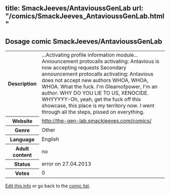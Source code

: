 title: SmackJeeves/AntavioussGenLab
url: "/comics/SmackJeeves_AntavioussGenLab.html"
---
Dosage comic SmackJeeves/AntavioussGenLab
-----------------------------------------

<p id="msg"></p>
<script type="text/javascript">
if (window.location.search === '?edit_info_mail=sent_ok') {
  var elem = document.getElementById("msg");
  elem.innerHTML = 'Edited information sucessfully sent.';
  elem.className = 'ok';
}
</script>
<table class="comicinfo">
<tr>
<th>Description</th><td>...Activating profile information module... Announcement protocalls activating: Antavious is now accepting requests Secondary announcement protocalls activating: Antavious does not accept new authors WHOA, WHOA, WHOA. What the fuck. I'm Gleamofpower, I'm an author. WHY DO YOU LIE TO US, XENOCIDE. WHYYYYY-Oh, yeah, get the fuck off this showcase, this place is my territory now. I went through all the steps, pissed on everything.</td>
</tr>
<tr>
<th>Website</th><td><a href="http://the-gen-lab.smackjeeves.com/comics/">http://the-gen-lab.smackjeeves.com/comics/</a></td>
</tr>
<tr>
<th>Genre</th><td>Other</td>
</tr>
<tr>
<th>Language</th><td>English</td>
</tr>
<tr>
<th>Adult content</th><td>no</td>
</tr>
<tr>
<th>Status</th><td>error on 27.04.2013</td>
</tr>
<tr>
<th>Votes</th><td>0</td>
</tr>
</table>

[Edit this info](SmackJeeves_AntavioussGenLab_edit.html) or go back to the [comic list](../comic-index.html).
